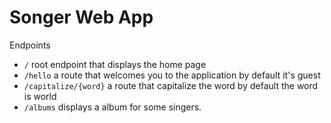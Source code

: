 # Songer Web App

Endpoints
- `/` root endpoint that displays the home page
- `/hello` a route that welcomes you to the application by default it's guest
- `/capitalize/{word}` a route that capitalize the word by default the word is world
- `/albums` displays a album for some singers.

